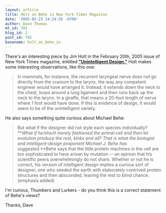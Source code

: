 ```yaml
---
layout: article
title: Holt on Behe in New York Times Magazine
date: '2005-02-23 14:24:56 -0700'
author: Dave Thomas
mt_id: 782
blog_id: 2
post_id: 782
basename: holt_on_behe_in
---
```

There's an interesting piece by Jim Holt in the February 20th, 2005 issue of New York Times magazine, entitled **["Unintelligent Design."](http://www.nytimes.com/2005/02/20/magazine/20WWLN.html?pagewanted=print&amp;position=)**  Holt makes some interesting observations, like this one:

> In mammals, for instance, the recurrent laryngeal nerve does not go directly from the cranium to the larynx, the way any competent engineer would have arranged it. Instead, it extends down the neck to the chest, loops around a lung ligament and then runs back up the neck to the larynx. In a giraffe, that means a 20-foot length of nerve where 1 foot would have done. If this is evidence of design, it would seem to be of the unintelligent variety.

He also says something quite curious about Michael Behe:

> But what if the designer did not style each species individually? **_What if he/she/it merely fashioned the primal cell and then let evolution produce the rest, kinks and all? That is what the biologist and intelligent-design proponent Michael J. Behe has suggested._**Behe says that the little protein machines in the cell are too sophisticated to have arisen by mutation -- an opinion that his scientific peers overwhelmingly do not share. Whether or not he is correct, his version of intelligent design implies a curious sort of designer, one who seeded the earth with elaborately contrived protein structures and then absconded, leaving the rest to blind chance. (emphasis added)

 

I'm curious, Thumbers and Lurkers - do you think this is a correct statement of Behe's views?

Thanks, Dave
